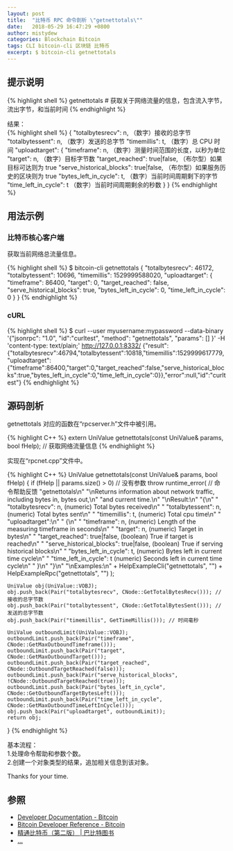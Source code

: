 ```yaml
---
layout: post
title:  "比特币 RPC 命令剖析 \"getnettotals\""
date:   2018-05-29 16:47:29 +0800
author: mistydew
categories: Blockchain Bitcoin
tags: CLI bitcoin-cli 区块链 比特币
excerpt: $ bitcoin-cli getnettotals
---
```

## 提示说明

{% highlight shell %}
getnettotals # 获取关于网络流量的信息，包含流入字节，流出字节，和当前时间
{% endhighlight %}

结果：<br>
{% highlight shell %}
{
  "totalbytesrecv": n,   （数字）接收的总字节
  "totalbytessent": n,   （数字）发送的总字节
  "timemillis": t,       （数字）总 CPU 时间
  "uploadtarget":
  {
    "timeframe": n,                         （数字）测量时间范围的长度，以秒为单位
    "target": n,                            （数字）目标字节数
    "target_reached": true|false,           （布尔型）如果目标可达则为 true
    "serve_historical_blocks": true|false,  （布尔型）如果服务历史的区块则为 true
    "bytes_left_in_cycle": t,               （数字）当前时间周期剩下的字节
    "time_left_in_cycle": t                 （数字）当前时间周期剩余的秒数
  }
}
{% endhighlight %}

## 用法示例

### 比特币核心客户端

获取当前网络总流量信息。

{% highlight shell %}
$ bitcoin-cli getnettotals
{
  "totalbytesrecv": 46172,
  "totalbytessent": 10696,
  "timemillis": 1529999588020,
  "uploadtarget": {
    "timeframe": 86400,
    "target": 0,
    "target_reached": false,
    "serve_historical_blocks": true,
    "bytes_left_in_cycle": 0,
    "time_left_in_cycle": 0
  }
}
{% endhighlight %}

### cURL

{% highlight shell %}
$ curl --user myusername:mypassword --data-binary '{"jsonrpc": "1.0", "id":"curltest", "method": "getnettotals", "params": [] }' -H 'content-type: text/plain;' http://127.0.0.1:8332/
{"result":{"totalbytesrecv":46794,"totalbytessent":10818,"timemillis":1529999617779,"uploadtarget":{"timeframe":86400,"target":0,"target_reached":false,"serve_historical_blocks":true,"bytes_left_in_cycle":0,"time_left_in_cycle":0}},"error":null,"id":"curltest"}
{% endhighlight %}

## 源码剖析
getnettotals 对应的函数在“rpcserver.h”文件中被引用。

{% highlight C++ %}
extern UniValue getnettotals(const UniValue& params, bool fHelp); // 获取网络流量信息
{% endhighlight %}

实现在“rpcnet.cpp”文件中。

{% highlight C++ %}
UniValue getnettotals(const UniValue& params, bool fHelp)
{
    if (fHelp || params.size() > 0) // 没有参数
        throw runtime_error( // 命令帮助反馈
            "getnettotals\n"
            "\nReturns information about network traffic, including bytes in, bytes out,\n"
            "and current time.\n"
            "\nResult:\n"
            "{\n"
            "  \"totalbytesrecv\": n,   (numeric) Total bytes received\n"
            "  \"totalbytessent\": n,   (numeric) Total bytes sent\n"
            "  \"timemillis\": t,       (numeric) Total cpu time\n"
            "  \"uploadtarget\":\n"
            "  {\n"
            "    \"timeframe\": n,                         (numeric) Length of the measuring timeframe in seconds\n"
            "    \"target\": n,                            (numeric) Target in bytes\n"
            "    \"target_reached\": true|false,           (boolean) True if target is reached\n"
            "    \"serve_historical_blocks\": true|false,  (boolean) True if serving historical blocks\n"
            "    \"bytes_left_in_cycle\": t,               (numeric) Bytes left in current time cycle\n"
            "    \"time_left_in_cycle\": t                 (numeric) Seconds left in current time cycle\n"
            "  }\n"
            "}\n"
            "\nExamples:\n"
            + HelpExampleCli("getnettotals", "")
            + HelpExampleRpc("getnettotals", "")
       );

    UniValue obj(UniValue::VOBJ);
    obj.push_back(Pair("totalbytesrecv", CNode::GetTotalBytesRecv())); // 接收的总字节数
    obj.push_back(Pair("totalbytessent", CNode::GetTotalBytesSent())); // 发送的总字节数
    obj.push_back(Pair("timemillis", GetTimeMillis())); // 时间毫秒

    UniValue outboundLimit(UniValue::VOBJ);
    outboundLimit.push_back(Pair("timeframe", CNode::GetMaxOutboundTimeframe()));
    outboundLimit.push_back(Pair("target", CNode::GetMaxOutboundTarget()));
    outboundLimit.push_back(Pair("target_reached", CNode::OutboundTargetReached(false)));
    outboundLimit.push_back(Pair("serve_historical_blocks", !CNode::OutboundTargetReached(true)));
    outboundLimit.push_back(Pair("bytes_left_in_cycle", CNode::GetOutboundTargetBytesLeft()));
    outboundLimit.push_back(Pair("time_left_in_cycle", CNode::GetMaxOutboundTimeLeftInCycle()));
    obj.push_back(Pair("uploadtarget", outboundLimit));
    return obj;
}
{% endhighlight %}

基本流程：<br>
1.处理命令帮助和参数个数。<br>
2.创建一个对象类型的结果，追加相关信息到该对象。

Thanks for your time.

## 参照
* [Developer Documentation - Bitcoin](https://bitcoin.org/en/developer-documentation)
* [Bitcoin Developer Reference - Bitcoin](https://bitcoin.org/en/developer-reference#getnettotals)
* [精通比特币（第二版） \| 巴比特图书](http://book.8btc.com/masterbitcoin2cn)
* [...](https://github.com/mistydew/blockchain)
